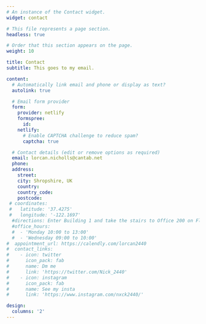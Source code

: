 ```yaml
---
# An instance of the Contact widget.
widget: contact

# This file represents a page section.
headless: true

# Order that this section appears on the page.
weight: 10

title: Contact
subtitle: This goes to my email.

content:
  # Automatically link email and phone or display as text?
  autolink: true

  # Email form provider
  form:
    provider: netlify
    formspree:
      id:
    netlify:
      # Enable CAPTCHA challenge to reduce spam?
      captcha: true

  # Contact details (edit or remove options as required)
  email: lorcan.nicholls@cantab.net
  phone:
  address:
    street:
    city: Shropshire, UK
    country:
    country_code:
    postcode: 
 # coordinates:
 #   latitude: '37.4275'
 #   longitude: '-122.1697'
  #directions: Enter Building 1 and take the stairs to Office 200 on Floor 2
  #office_hours:
  #  - 'Monday 10:00 to 13:00'
  #  - 'Wednesday 09:00 to 10:00'
#  appointment_url: https://calendly.com/lorcan2440
#  contact_links:
#    - icon: twitter
#      icon_pack: fab
#      name: Dm me
#      link: 'https://twitter.com/Nick_2440'
#    - icon: instagram
#      icon_pack: fab
#      name: See my insta
#      link: 'https://www.instagram.com/nxck2440/'

design:
  columns: '2'
---
```

